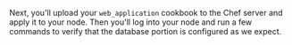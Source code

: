 Next, you'll upload your `web_application` cookbook to the Chef server and apply it to your node. Then you'll log into your node and run a few commands to verify that the database portion is configured as we expect.
